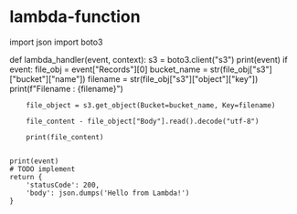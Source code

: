 # lambda-function


import json
import boto3

def lambda_handler(event, context):
    s3 = boto3.client("s3")
    print(event)
    if event:
        file_obj = event["Records"][0]
        bucket_name = str(file_obj["s3"]["bucket"]["name"])
        filename = str(file_obj["s3"]["object"]["key"])
        print(f"Filename : {filename}")
        
        file_object = s3.get_object(Bucket=bucket_name, Key=filename)
        
        file_content - file_object["Body"].read().decode("utf-8")
        
        print(file_content)
        
        
    print(event)
    # TODO implement
    return {
        'statusCode': 200,
        'body': json.dumps('Hello from Lambda!')
    }
